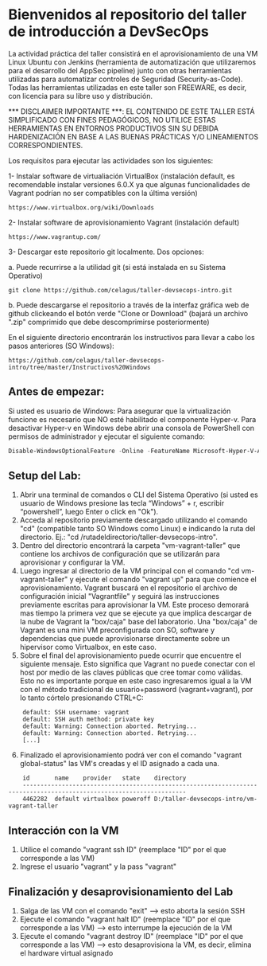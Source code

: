 # Bienvenidos al repositorio del taller de introducción a DevSecOps

La actividad práctica del taller consistirá en el aprovisionamiento de una VM Linux Ubuntu con Jenkins (herramienta de automatización que utilizaremos para el desarrollo del AppSec pipeline) junto con otras herramientas utilizadas para automatizar controles de Seguridad (Security-as-Code). Todas las herramientas utilizadas en este taller son FREEWARE, es decir, con licencia para su libre uso y distribución.

*** DISCLAIMER IMPORTANTE ***: EL CONTENIDO DE ESTE TALLER ESTÁ SIMPLIFICADO CON FINES PEDAGÓGICOS, NO UTILICE ESTAS HERRAMIENTAS EN ENTORNOS PRODUCTIVOS SIN SU DEBIDA HARDENIZACIÓN EN BASE A LAS BUENAS PRÁCTICAS Y/O LINEAMIENTOS CORRESPONDIENTES.

Los requisitos para ejecutar las actividades son los siguientes:

1- Instalar software de virtualiación VirtualBox (instalación default, es recomendable instalar versiones 6.0.X ya que algunas funcionalidades de Vagrant podrían no ser compatibles con la última versión)
```
https://www.virtualbox.org/wiki/Downloads
```
2- Instalar software de aprovisionamiento Vagrant (instalación default)
```
https://www.vagrantup.com/
```
3- Descargar este repositorio git localmente. Dos opciones:

a. Puede recurrirse a la utilidad git (si está instalada en su Sistema Operativo)
```
git clone https://github.com/celagus/taller-devsecops-intro.git
```
b. Puede descargarse el repositorio a través de la interfaz gráfica web de github clickeando el botón verde "Clone or 
Download" (bajará un archivo ".zip" comprimido que debe descomprimirse posteriormente)

En el siguiente directorio encontrarán los instructivos para llevar a cabo los pasos anteriores (SO Windows):
```
https://github.com/celagus/taller-devsecops-intro/tree/master/Instructivos%20Windows
```

## Antes de empezar:

Si usted es usuario de Windows:
Para asegurar que la virtualización funcione es necesario que NO esté habilitado el componente Hyper-v.
Para desactivar Hyper-v en Windows debe abrir una consola de PowerShell con permisos de administrador y ejecutar el siguiente comando:
```powershell
Disable-WindowsOptionalFeature -Online -FeatureName Microsoft-Hyper-V-All
```

## Setup del Lab:

1. Abrir una terminal de comandos o CLI del Sistema Operativo (si usted es usuario de Windows presione las tecla “Windows” + r, escribir “powershell”, luego Enter o click en "Ok").
2. Acceda al repositorio previamente descargado utilizando el comando "cd" (compatible tanto SO Windows como Linux) e indicando la ruta del directorio. Ej.: "cd /rutadeldirectorio/taller-devsecops-intro".
3. Dentro del directorio encontrará la carpeta "vm-vagrant-taller" que contiene los archivos de configuración que se utilizarán para aprovisionar y configurar la VM.
4. Luego ingresar al directorio de la VM principal con el comando "cd vm-vagrant-taller" y ejecute el comando "vagrant up" para que comience el aprovisionamiento. Vagrant buscará en el repositorio el archivo de configuración inicial "Vagrantfile" y seguirá las instrucciones previamente escritas para aprovisionar la VM. Este proceso demorará mas tiempo la primera vez que se ejecute ya que implica descargar de la nube de Vagrant la "box/caja" base del laboratorio. Una "box/caja" de Vagrant es una mini VM preconfigurada con SO, software y dependencias que puede aprovisionarse directamente sobre un hipervisor como Virtualbox, en este caso.
5. Sobre el final del aprovisionamiento puede ocurrir que encuentre el siguiente mensaje. Esto significa que Vagrant no puede conectar con el host por medio de las claves públicas que cree tomar como válidas. Esto no es importante porque en este caso ingresaremos igual a la VM con el método tradicional de usuario+password (vagrant+vagrant), por lo tanto córtelo presionando CTRL+C:
```
    default: SSH username: vagrant
    default: SSH auth method: private key
    default: Warning: Connection aborted. Retrying...
    default: Warning: Connection aborted. Retrying...
    [...]
```
6. Finalizado el aprovisionamiento podrá ver con el comando "vagrant global-status" las VM's creadas y el ID asignado a cada una.
```
    id       name    provider   state    directory
    --------------------------------------------------------------------------------------------------------------------
    4462282  default virtualbox poweroff D:/taller-devsecops-intro/vm-vagrant-taller
```

## Interacción con la VM

1. Utilice el comando "vagrant ssh ID" (reemplace "ID" por el que corresponde a las VM)
2. Ingrese el usuario "vagrant" y la pass "vagrant" 

## Finalización y desaprovisionamiento del Lab

1. Salga de las VM con el comando "exit"  --> esto aborta la sesión SSH
2. Ejecute el comando "vagrant halt ID" (reemplace "ID" por el que corresponde a las VM) --> esto interrumpe la ejecución de la VM
3. Ejecute el comando "vagrant destroy ID" (reemplace "ID" por el que corresponde a las VM) --> esto desaprovisiona la VM, es decir, elimina el hardware virtual asignado
